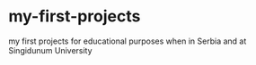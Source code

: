 # my-first-projects
my first projects for educational purposes when in Serbia and at Singidunum University
